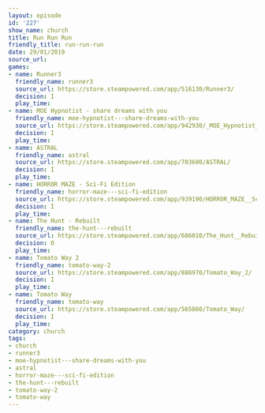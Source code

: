 ```yaml
---
layout: episode
id: '227'
show_name: church
title: Run Run Run
friendly_title: run-run-run
date: 29/01/2019
source_url: 
games:
- name: Runner3
  friendly_name: runner3
  source_url: https://store.steampowered.com/app/516130/Runner3/
  decision: I
  play_time: 
- name: MOE Hypnotist - share dreams with you
  friendly_name: moe-hypnotist---share-dreams-with-you
  source_url: https://store.steampowered.com/app/942930/_MOE_Hypnotist__share_dreams_with_you/
  decision: I
  play_time: 
- name: ASTRAL
  friendly_name: astral
  source_url: https://store.steampowered.com/app/703600/ASTRAL/
  decision: I
  play_time: 
- name: HORROR MAZE - Sci-Fi Edition
  friendly_name: horror-maze---sci-fi-edition
  source_url: https://store.steampowered.com/app/939190/HORROR_MAZE__SciFi_Edition/
  decision: I
  play_time: 
- name: The Hunt - Rebuilt
  friendly_name: the-hunt---rebuilt
  source_url: https://store.steampowered.com/app/686010/The_Hunt__Rebuilt/
  decision: O
  play_time: 
- name: Tomato Way 2
  friendly_name: tomato-way-2
  source_url: https://store.steampowered.com/app/886970/Tomato_Way_2/
  decision: I
  play_time: 
- name: Tomato Way
  friendly_name: tomato-way
  source_url: https://store.steampowered.com/app/565860/Tomato_Way/
  decision: I
  play_time: 
category: church
tags:
- church
- runner3
- moe-hypnotist---share-dreams-with-you
- astral
- horror-maze---sci-fi-edition
- the-hunt---rebuilt
- tomato-way-2
- tomato-way
---
```

